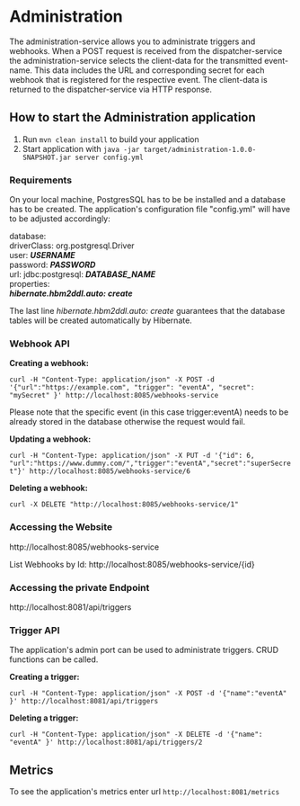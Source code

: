 # Administration

The administration-service allows you to administrate triggers and webhooks. When a POST request is received from the dispatcher-service the administration-service selects the client-data for the transmitted event-name. This data includes the URL and  corresponding secret for each webhook that is registered for the respective event. The client-data is returned to the dispatcher-service via HTTP response.

How to start the Administration application
---

1. Run `mvn clean install` to build your application
1. Start application with `java -jar target/administration-1.0.0-SNAPSHOT.jar server config.yml`

### Requirements
On your local machine, PostgresSQL has to be be installed and a database has to be created.
The application's configuration file "config.yml" will have to be adjusted accordingly:

 database:  
  driverClass: org.postgresql.Driver  
  user: ***USERNAME***  
  password: ***PASSWORD***  
  url: jdbc:postgresql: ***DATABASE_NAME***  
  properties:  
    ***hibernate.hbm2ddl.auto: create***    
    
The last line *hibernate.hbm2ddl.auto: create* guarantees that the database tables will be created automatically by Hibernate.

### Webhook API

**Creating a webhook:**

`curl -H "Content-Type: application/json" -X POST -d '{"url":"https://example.com", "trigger": "eventA", "secret": "mySecret" }' http://localhost:8085/webhooks-service`

Please note that the specific event (in this case trigger:eventA) needs to be already stored in the database otherwise the request would fail. 

**Updating a webhook:**

`curl -H "Content-Type: application/json" -X PUT -d '{"id": 6, "url":"https://www.dummy.com/","trigger":"eventA","secret":"superSecret"}' http://localhost:8085/webhooks-service/6`

**Deleting a webhook:**

`curl -X DELETE "http://localhost:8085/webhooks-service/1"` 

### Accessing the Website

http://localhost:8085/webhooks-service

List Webhooks by Id: http://localhost:8085/webhooks-service/{id}

### Accessing the private Endpoint
http://localhost:8081/api/triggers

### Trigger API
The application's admin port can be used to administrate triggers. CRUD functions can be called.

**Creating a trigger:** 

`curl -H "Content-Type: application/json" -X POST -d '{"name":"eventA" }' http://localhost:8081/api/triggers`

**Deleting a trigger:**

`curl -H "Content-Type: application/json" -X DELETE -d '{"name": "eventA" }' http://localhost:8081/api/triggers/2`

Metrics
---

To see the application's metrics enter url `http://localhost:8081/metrics`
